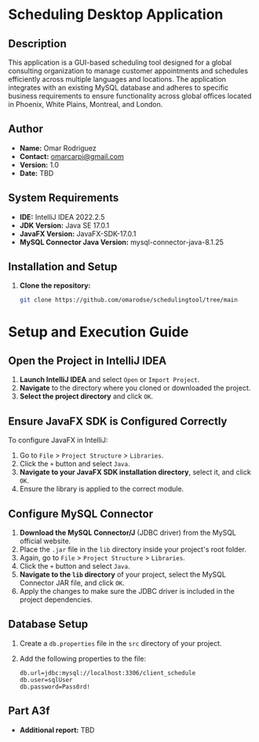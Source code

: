 # Scheduling Desktop Application

## Description
This application is a GUI-based scheduling tool designed for a global consulting organization to manage customer appointments and schedules efficiently across multiple languages and locations. The application integrates with an existing MySQL database and adheres to specific business requirements to ensure functionality across global offices located in Phoenix, White Plains, Montreal, and London.

## Author
- **Name:** Omar Rodriguez
- **Contact:** omarcarpi@gmail.com
- **Version:** 1.0
- **Date:** TBD

## System Requirements
- **IDE:** IntelliJ IDEA 2022.2.5
- **JDK Version:** Java SE 17.0.1
- **JavaFX Version:** JavaFX-SDK-17.0.1
- **MySQL Connector Java Version:** mysql-connector-java-8.1.25

## Installation and Setup
1. **Clone the repository:**
   ```bash
   git clone https://github.com/omarodse/schedulingtool/tree/main

# Setup and Execution Guide

## Open the Project in IntelliJ IDEA
1. **Launch IntelliJ IDEA** and select `Open` or `Import Project`.
2. **Navigate** to the directory where you cloned or downloaded the project.
3. **Select the project directory** and click `OK`.

## Ensure JavaFX SDK is Configured Correctly
To configure JavaFX in IntelliJ:
1. Go to `File` > `Project Structure` > `Libraries`.
2. Click the `+` button and select `Java`.
3. **Navigate to your JavaFX SDK installation directory**, select it, and click `OK`.
4. Ensure the library is applied to the correct module.

## Configure MySQL Connector
1. **Download the MySQL Connector/J** (JDBC driver) from the MySQL official website.
2. Place the `.jar` file in the `lib` directory inside your project's root folder.
3. Again, go to `File` > `Project Structure` > `Libraries`.
4. Click the `+` button and select `Java`.
5. **Navigate to the `lib` directory** of your project, select the MySQL Connector JAR file, and click `OK`.
6. Apply the changes to make sure the JDBC driver is included in the project dependencies.

## Database Setup
1. Create a `db.properties` file in the `src` directory of your project.
2. Add the following properties to the file:

   ```properties
   db.url=jdbc:mysql://localhost:3306/client_schedule
   db.user=sqlUser
   db.password=Pass0rd!
   
## Part A3f
- **Additional report:** TBD 

